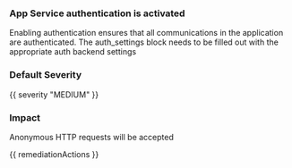 
### App Service authentication is activated

Enabling authentication ensures that all communications in the application are authenticated. The auth_settings block needs to be filled out with the appropriate auth backend settings

### Default Severity
{{ severity "MEDIUM" }}

### Impact
Anonymous HTTP requests will be accepted

<!-- DO NOT CHANGE -->
{{ remediationActions }}

